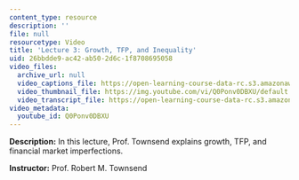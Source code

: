 ```yaml
---
content_type: resource
description: ''
file: null
resourcetype: Video
title: 'Lecture 3: Growth, TFP, and Inequality'
uid: 26bbdde9-ac42-ab50-2d6c-1f8708695058
video_files:
  archive_url: null
  video_captions_file: https://open-learning-course-data-rc.s3.amazonaws.com/14-772-development-economics-macroeconomics-spring-2013/f25323c00a1f5c53a2fb84008c727ee3_Q0Ponv0DBXU.vtt
  video_thumbnail_file: https://img.youtube.com/vi/Q0Ponv0DBXU/default.jpg
  video_transcript_file: https://open-learning-course-data-rc.s3.amazonaws.com/14-772-development-economics-macroeconomics-spring-2013/6426b968ee544a92d1bdefc1510c100d_Q0Ponv0DBXU.pdf
video_metadata:
  youtube_id: Q0Ponv0DBXU
---
```


**Description:** In this lecture, Prof. Townsend explains growth, TFP, and financial market imperfections.

**Instructor:** Prof. Robert M. Townsend
